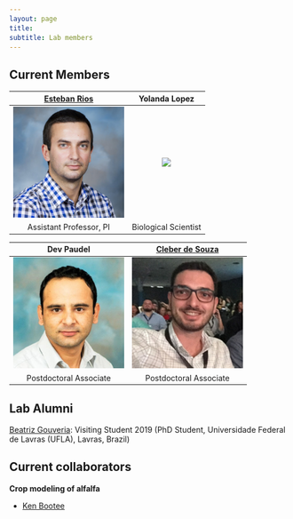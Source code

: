 ```yaml
---
layout: page
title:  
subtitle: Lab members
---
```


## Current Members

[Esteban Rios](https://foragebreeding.github.io/)             |  Yolanda Lopez
:--------------:|:------------:
<img src="member_images/esteban.jpg" width="200">  |  <img src="member_images/yolanda.jpg" width="200">
Assistant Professor, PI | Biological Scientist

Dev Paudel  | [Cleber de Souza](https://www.researchgate.net/profile/Cleber_Henrique_De_Souza)
:------------:|:------------:
<img src="member_images/dev.jpg" width="200"> | <img src="member_images/cleber.jpg" width="200">
Postdoctoral Associate | Postdoctoral Associate

## Lab Alumni

[Beatriz Gouveria](https://www.researchgate.net/profile/Beatriz_Gouveia3): Visiting Student 2019 (PhD Student, Universidade Federal de Lavras (UFLA), Lavras, Brazil)


## Current collaborators

**Crop modeling of alfalfa**

* [Ken Bootee](http://ufrfprofessors.feed.research.ufl.edu/ufrf_professors/boote-kenneth-j/)



